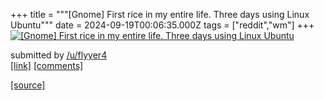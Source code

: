 +++
title = """[Gnome] First rice in my entire life. Three days using Linux Ubuntu"""
date = 2024-09-19T00:06:35.000Z
tags = ["reddit","wm"]
+++
[![[Gnome] First rice in my entire life. Three days using Linux Ubuntu ](https://b.thumbs.redditmedia.com/nPRzPBmGgtT4OGtKQiHZv_086o68M-PvysJLXsuUn4Y.jpg "[Gnome] First rice in my entire life. Three days using Linux Ubuntu ")](https://www.reddit.com/r/unixporn/comments/1fk7l3y/gnome_first_rice_in_my_entire_life_three_days/)

submitted by [/u/flyyer4](https://www.reddit.com/user/flyyer4)  
[\[link\]](https://www.reddit.com/gallery/1fk7l3y) [\[comments\]](https://www.reddit.com/r/unixporn/comments/1fk7l3y/gnome_first_rice_in_my_entire_life_three_days/)

[[source]](https://www.reddit.com/r/unixporn/comments/1fk7l3y/gnome_first_rice_in_my_entire_life_three_days/)
